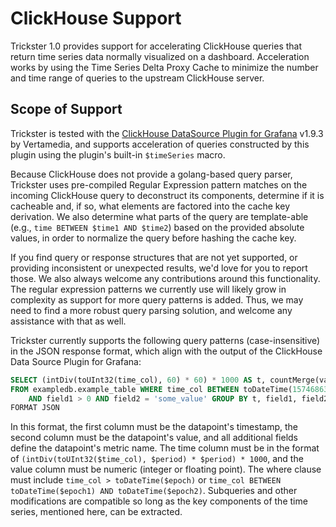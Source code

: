 # ClickHouse Support

Trickster 1.0 provides support for accelerating ClickHouse queries that return time series data normally visualized on a dashboard. Acceleration works by using the Time Series Delta Proxy Cache to minimize the number and time range of queries to the upstream ClickHouse server.

## Scope of Support

Trickster is tested with the [ClickHouse DataSource Plugin for Grafana](https://grafana.com/grafana/plugins/vertamedia-clickhouse-datasource) v1.9.3 by Vertamedia, and supports acceleration of queries constructed by this plugin using the plugin's built-in `$timeSeries` macro.

Because ClickHouse does not provide a golang-based query parser, Trickster uses pre-compiled Regular Expression pattern matches on the incoming ClickHouse query to deconstruct its components, determine if it is cacheable and, if so, what elements are factored into the cache key derivation. We also determine what parts of the query are template-able (e.g., `time BETWEEN $time1 AND $time2`) based on the provided absolute values, in order to normalize the query before hashing the cache key.

If you find query or response structures that are not yet supported, or providing inconsistent or unexpected results, we'd love for you to report those. We also always welcome any contributions around this functionality. The regular expression patterns we currently use will likely grow in complexity as support for more query patterns is added. Thus, we may need to find a more robust query parsing solution, and welcome any assistance with that as well.

Trickster currently supports the following query patterns (case-insensitive) in the JSON response format, which align with the output of the ClickHouse Data Source Plugin for Grafana:

```sql
SELECT (intDiv(toUInt32(time_col), 60) * 60) * 1000 AS t, countMerge(val_col) AS cnt, field1, field2
FROM exampledb.example_table WHERE time_col BETWEEN toDateTime(1574686300) AND toDateTime(1574689900)
    AND field1 > 0 AND field2 = 'some_value' GROUP BY t, field1, field2 ORDER BY t, field1, field2
FORMAT JSON
```

In this format, the first column must be the datapoint's timestamp, the second column must be the datapoint's value, and all additional fields define the datapoint's metric name. The time column must be in the format of `(intDiv(toUInt32($time_col), $period) * $period) * 1000`, and the value column must be numeric (integer or floating point). The where clause must include `time_col > toDateTime($epoch)` or `time_col BETWEEN toDateTime($epoch1) AND toDateTime($epoch2)`. Subqueries and other modifications are compatible so long as the key components of the time series, mentioned here, can be extracted.
